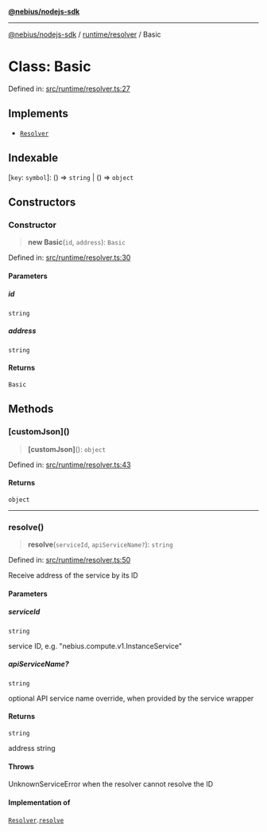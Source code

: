 [**@nebius/nodejs-sdk**](../../../README.md)

---

[@nebius/nodejs-sdk](../../../README.md) / [runtime/resolver](../README.md) / Basic

# Class: Basic

Defined in: [src/runtime/resolver.ts:27](https://github.com/nebius/nodejs-sdk/blob/a37d220b2851e3bf0d396cb03828d544f584df45/src/runtime/resolver.ts#L27)

## Implements

- [`Resolver`](../interfaces/Resolver.md)

## Indexable

\[`key`: `symbol`\]: () => `string` \| () => `object`

## Constructors

### Constructor

> **new Basic**(`id`, `address`): `Basic`

Defined in: [src/runtime/resolver.ts:30](https://github.com/nebius/nodejs-sdk/blob/a37d220b2851e3bf0d396cb03828d544f584df45/src/runtime/resolver.ts#L30)

#### Parameters

##### id

`string`

##### address

`string`

#### Returns

`Basic`

## Methods

### \[customJson\]()

> **\[customJson\]**(): `object`

Defined in: [src/runtime/resolver.ts:43](https://github.com/nebius/nodejs-sdk/blob/a37d220b2851e3bf0d396cb03828d544f584df45/src/runtime/resolver.ts#L43)

#### Returns

`object`

---

### resolve()

> **resolve**(`serviceId`, `apiServiceName?`): `string`

Defined in: [src/runtime/resolver.ts:50](https://github.com/nebius/nodejs-sdk/blob/a37d220b2851e3bf0d396cb03828d544f584df45/src/runtime/resolver.ts#L50)

Receive address of the service by its ID

#### Parameters

##### serviceId

`string`

service ID, e.g. "nebius.compute.v1.InstanceService"

##### apiServiceName?

`string`

optional API service name override, when provided by the service wrapper

#### Returns

`string`

address string

#### Throws

UnknownServiceError when the resolver cannot resolve the ID

#### Implementation of

[`Resolver`](../interfaces/Resolver.md).[`resolve`](../interfaces/Resolver.md#resolve)
